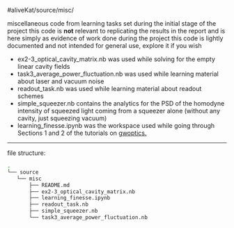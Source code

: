 #aliveKat/source/misc/

miscellaneous code from learning tasks set during the initial stage of the project
this code is **not** relevant to replicating the results in the report and is here simply as evidence of work done during the project
this code is lightly documented and not intended for general use, explore it if you wish

- ex2-3_optical_cavity_matrix.nb was used while solving for the empty linear cavity fields
- task3_average_power_fluctuation.nb was used while learning material about laser and vacuum noise
- readout_task.nb was used while learning material about readout schemes
- simple_squeezer.nb contains the analytics for the PSD of the homodyne intensity of squeezed light coming from a squeezer alone (without any cavity, just squeezing vacuum)
- learning_finesse.ipynb was the workspace used while going through Sections 1 and 2 of the tutorials on [gwoptics.](http://www.gwoptics.org/learn/index.html)

---
file structure:
```bash
.
└── source
   └── misc
       ├── README.md
       ├── ex2-3_optical_cavity_matrix.nb
       ├── learning_finesse.ipynb
       ├── readout_task.nb
       ├── simple_squeezer.nb
       └── task3_average_power_fluctuation.nb
```
